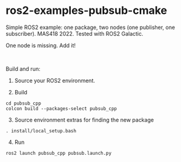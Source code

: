 # ros2-examples-pubsub-cmake
Simple ROS2 example: one package, two nodes (one publisher, one subscriber). MAS418 2022. Tested with ROS2 Galactic.

One node is missing. Add it!


<br />

Build and run:


1. Source your ROS2 environment.

2. Build

```console
cd pubsub_cpp
colcon build --packages-select pubsub_cpp
```

3. Source environment extras for finding the new package
```console
. install/local_setup.bash 
```

4. Run
```console
ros2 launch pubsub_cpp pubsub.launch.py
```
